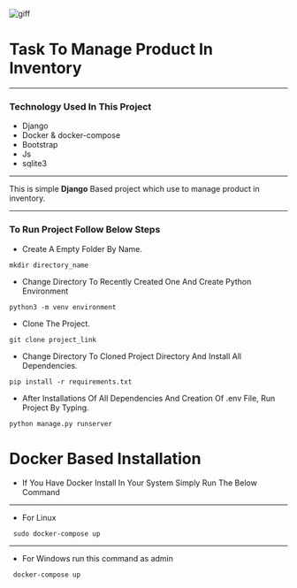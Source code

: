 ![giff]('https://gitlab.com/deepakdabekar/product-inventory/-/blob/master/static/images/Demo.gif')
# Task To Manage Product In Inventory
<hr> 

### Technology Used In This Project
- Django
- Docker & docker-compose
- Bootstrap
- Js
- sqlite3 

<hr>
This is simple <strong>Django</strong> Based project which use to manage product in inventory.
<hr>

### To Run Project Follow Below Steps
- Create A Empty Folder By Name.
```shell
mkdir directory_name
```

- Change Directory To Recently Created One And Create Python Environment
```shell
python3 -m venv environment
```
- Clone The Project.
```shell
git clone project_link
```
- Change Directory To Cloned Project Directory And Install All Dependencies.
```shell
pip install -r requirements.txt
```

- After Installations Of All Dependencies And Creation Of .env File, Run Project By Typing.
```shell
python manage.py runserver
```

# Docker Based Installation

- If You Have Docker Install In Your System Simply Run The Below Command

<hr> 

- For Linux
```shell
 sudo docker-compose up
```

<hr>

- For Windows run this command as admin
```shell
 docker-compose up
```
